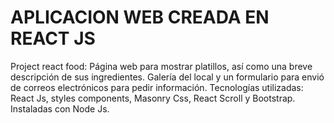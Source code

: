 # APLICACION WEB CREADA EN REACT JS
Project react food: Página web para mostrar platillos, así como una breve descripción de sus ingredientes. Galería del local y un formulario para envió de correos electrónicos para pedir información. 
Tecnologías utilizadas: React Js, styles components, Masonry Css, React Scroll y Bootstrap. Instaladas con Node Js.

